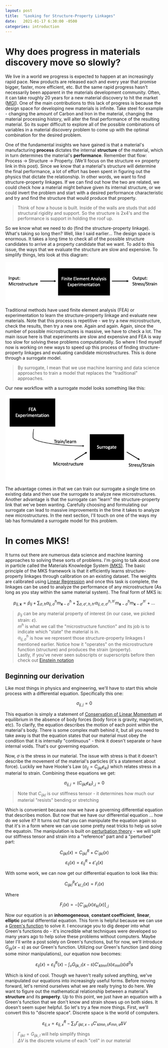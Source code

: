 ```yaml
---
layout: post
title:  "Looking for Structure-Property Linkages"
date:   2021-01-17 6:30:00 -0500
categories: introduction
---
```


# Why does progress in materials discovery move so slowly?
We live in a world we progress is expected to happen at an increasingly rapid pace. New products are released each and every year that promise bigger, faster, more efficient, etc. But the same rapid progress hasn't necessarily been apparent in the materials development community. Often, it can take roughly 20 years for a new material discovery to hit the market ([MGI](https://www.mgi.gov)). One of the main contributions to this lack of progress is because the design space for developing new materials is infinite. Take steel for example - changing the amount of Carbon and Iron in the material, changing the material processing history, will alter the final performance of the resulting material. So its super difficult to explore all of the possible combinations of variables in a material discovery problem to come up with the optimal combination for the desired problem.

One of the fundamental insights we have gained is that a material's manufacturing **process** dictates the internal **structure** of the material, which in turn determines the material's **performance**. Remember that flow: Process -> Structure -> Property. (We'll focus on the structure <-> property link in this post). Since we know that a material's structure will determine the final performance, a lot of effort has been spent in figuring out the physics that dictate the relationship. In other words, we want to find structure-property linkages. If we can find out how the two are related, we could check how a material might behave given its internal structure, or we could invert the problem and start with a desired performance characteristic and try and find the structure that would produce that property.

> Think of how a house is built. Inside of the walls are studs that add structural rigidity and support. So the structure is 2x4's and the performance is support in holding the roof up.

So we know what we need to do (find the structure-property linkage). What's taking so long then? Well, like I said earlier... The design space is enormous. It takes a long time to check all of the possible structure candidates to arrive at a property candidate that we want. To add to this issue, the ways that we evaluate the structure are slow and expensive. To simplify things, lets look at this diagram:

![slow](/assets/slow_material_development.jpg)

Traditional methods have used finite element analysis (FEA) or experimentation to learn the structure-property linkage and evaluate new materials. Note that this process is repetitive - we try a new microstructure, check the results, then try a new one. Again and again. Again, since the number of possible microstructures is massive, we have to check a lot. The main issue here is that experiments are slow and expensive and FEA is way too slow for solving these problems computationally. So where I find myself now is working on new ways to speed up this process of finding structure-property linkages and evaluating candidate microstructures. This is done through a surrogate model.
> By surrogate, I mean that we use machine learning and data science approaches to train a model that replaces the "traditional" approaches. 

Our new workflow with a surrogate model looks something like this:

![fast](/assets/fast.jpg)

The advantage comes in that we can train our surrogate a single time on existing data and then use the surrogate to analyze new microstructures. Another advantage is that the surrogate can "learn" the structure-property link that we've been wanting. Carefully choosing and formulating our surrogate can lead to massive improvements in the time it takes to analyze new microstructures. In the next section, I'll touch on one of the ways my lab has formulated a surrogate model for this problem.

# In comes MKS!

It turns out there are numerous data science and machine learning approaches to solving these sorts of problems. I'm going to talk about one in particle called the Materials Knowledge System [(MKS)](http://pymks.org/en/stable/rst/README.html). The basic principle of the MKS framework is that it efficiently learns structure-property linkages through calibration on an existing dataset. The weights are calibrated using [Linear Regression](https://en.wikipedia.org/wiki/Linear_regression) and once this task is complete, the linkages can be used to analyze the performance of any microstructure (As long as you stay within the same material system). The final form of MKS is:

$$ p_{ij,\textbf{x}} = \bar{p}_{ij} + \sum_{\sigma, h} \alpha^h_{ij,\sigma} m^h_{\textbf{x}-\sigma} + \sum_{\sigma, \sigma', h, h'}\alpha^{h,h'}_{ij,\sigma, \sigma'}m^h_{\textbf{x}-\sigma}m^{h'}_{\textbf{x}-\sigma'}+ . . . $$

> $p_{ij}$ can be any material property of interest (in our case, we picked strain: $\varepsilon$).\
$m^h$ is what we call the "microstructure function" and its job is to indicate which "state" the material is in.\
$\alpha^h_{ij,\sigma}$ is how we represent those structure-property linkages I mentioned earlier. Notice how it "operates" on the microstructure function (structure) and produces the strain (property).\
Lastly, if you've never seen subscripts or superscripts before then check out [Einstein notation](https://en.wikipedia.org/wiki/Einstein_notation)


## Beginning our derivation

Like most things in physics and engineering, we'll have to start this whole process with a differential equation. Specifically this one: 

$$\sigma_{ij,j} = 0$$

This equation is simply a statement of [Conservation of Linear Momentum](https://en.wikipedia.org/wiki/Momentum#Conservation_in_a_continuum) at equilibrium in the absence of body forces (body force is gravity, magnetism, etc). To clarify, the equation describes the motion of each point within the material's body. There is some complex math behind it, but all you need to take away is that the equation states that our material must obey the condition that it is internally "continuous" - think it doesn't separate or have internal voids. That's our governing equation.

Now, $\sigma$ is the stress in our material. The issue with stress is that it doesn't describe the movement of the material's particles (it's a statement about force). Luckily we have Hooke's Law ($\sigma_{ij} = C_{ijkl} \varepsilon_{kl}$) which relates stress in a material to strain. Combining these equations we get:

$$\sigma_{ij,j} = (C_{ijkl}\varepsilon_{kl})_{,j} = 0$$

> Note that $C_{ijkl}$ is our stiffness tensor - it determines how much our material "resists" bending or stretching 

Which is convenient because now we have a governing differential equation that describes motion. But now that we have our differential equation ... how do we solve it? It turns out that you can manipulate the equation again so that it's in a form where we can use some pretty neat tricks to help us solve the equatoin. The manipulation is built on [perturbation theory](https://en.wikipedia.org/wiki/Perturbation_theory) - we will split our stiffness tensor and strain into a "reference" part and a "perturbed" part:

$$C_{ijkl}(x) = C^R_{ijkl} + C'_{ijkl}(x) $$
$$\varepsilon_{ij}(x) = \varepsilon^R_{ij} + \varepsilon'_{ij}(x)$$

With some work, we can now get our differential equation to look like this:

$$C^R_{ijkl}\varepsilon'_{kl,j}(x) = F_i(x)$$

Where 

$$F_i(x) = -[C'_{ijkl}(x)\varepsilon_{kl}(x)]_{,j}$$

Now our equation is an **inhomogeneous**, **constant coefficient**, **linear**, **elliptic** partial differential equation. This form is helpful because we can use a [Green's function](https://en.wikipedia.org/wiki/Green%27s_function) to solve it. I encourage you to dig deeper into what Green's functions do - it's incredible what techniques were developed so many years ago to help solve these problems without computers. Maybe later I'll write a post solely on Green's functions, but for now, we'll introduce $G_{ijk}(x-s)$ as our Green's function. Utilizing our Green's function (and doing some minor manipulations), our equation now becomes:

$$\varepsilon_{ij}(x) = \varepsilon^R_{ij}(x) - \int_v G_{ijk,l}(x-s)C'_{klmn}(s)\varepsilon_{mn}(s)d^3s$$

Which is kind of cool. Though we haven't really solved anything, we've manipulated our equations into increasingly useful forms. Before moving forward, let's remind ourselves what we are really trying to do here. We want to figure out the mathematical relationship between a material's **structure** and its **property**. Up to this point, we just have an equation with a Green's function that we don't know and strain shows up on both sides. It doesn't seem super helpful. So let's try a few more things. First, we'll convert this to "discrete space". Discrete space is the world of computers.

$$\varepsilon_{ij,x} = \varepsilon^R_{ij,x} - \sum_s \Gamma_{ijkl,x-s}C'_{klmn,s}\varepsilon_{mn,s}\Delta V$$

> $\Gamma_{ijkl} = G_{ijk,l}$ will help simplify things\
$\Delta V$ is the discrete volume of each "cell" in our material


